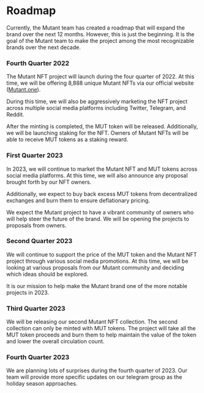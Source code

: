 # Roadmap

Currently, the Mutant team has created a roadmap that will expand the brand over the next 12 months. However, this is just the beginning. It is the goal of the Mutant team to make the project among the most recognizable brands over the next decade.

### Fourth Quarter 2022&#x20;

The Mutant NFT project will launch during the four quarter of 2022. At this time, we will be offering 8,888 unique Mutant NFTs via our official website ([Mutant.one](https://mutants.one/)).&#x20;

During this time, we will also be aggressively marketing the NFT project across multiple social media platforms including Twitter, Telegram, and Reddit.

After the minting is completed, the MUT token will be released. Additionally, we will be launching staking for the NFT. Owners of Mutant NFTs will be able to receive MUT tokens as a staking reward.

### First Quarter 2023

In 2023, we will continue to market the Mutant NFT and MUT tokens across social media platforms. At this time, we will also announce any proposal brought forth by our NFT owners.&#x20;

Additionally, we expect to buy back excess MUT tokens from decentralized exchanges and burn them to ensure deflationary pricing.

We expect the Mutant project to have a vibrant community of owners who will help steer the future of the brand. We will be opening the projects to proposals from owners.

### Second Quarter 2023

We will continue to support the price of the MUT token and the Mutant NFT project through various social media promotions. At this time, we will be looking at various proposals from our Mutant community and deciding which ideas should be explored.&#x20;

It is our mission to help make the Mutant brand one of the more notable projects in 2023.

### Third Quarter 2023&#x20;

We will be releasing our second Mutant NFT collection. The second collection can only be minted with MUT tokens. The project will take all the MUT token proceeds and burn them to help maintain the value of the token and lower the overall circulation count.

### Fourth Quarter 2023&#x20;

We are planning lots of surprises during the fourth quarter of 2023. Our team will provide more specific updates on our telegram group as the holiday season approaches.
